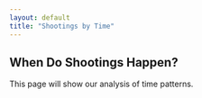 ```yaml
---
layout: default
title: "Shootings by Time"
---
```


<h2>When Do Shootings Happen?</h2>
<p>This page will show our analysis of time patterns.</p>
